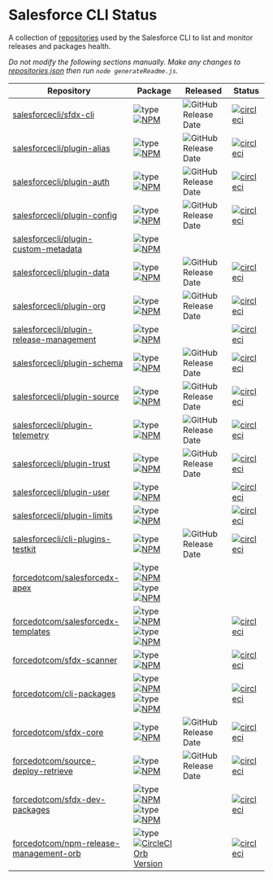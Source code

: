 # Salesforce CLI Status

A collection of [repositories](./repositories.json) used by the Salesforce CLI to list and monitor releases and packages health.

*Do not modify the following sections manually. Make any changes to [repositories.json](./repositories.json) then run `node generateReadme.js`.*

<!-- Repositories -->

| Repository | Package | Released | Status |
|------------|---------|----------|--------|
| [salesforcecli/sfdx-cli](https://github.com/salesforcecli/sfdx-cli) | ![type](https://img.shields.io/badge/%20-aggregator-orange)[![NPM](https://img.shields.io/npm/v/@salesforce/sfdx-cli.svg?label=@salesforce/sfdx-cli)](https://www.npmjs.com/package/@salesforce/sfdx-cli) | ![GitHub Release Date](https://img.shields.io/github/release-date/salesforcecli/sfdx-cli?color=ffc16b&label=%20) | [![circleci](https://circleci.com/gh/salesforcecli/sfdx-cli.svg?style=svg)](https://app.circleci.com/pipelines/github/salesforcecli/sfdx-cli) |
| [salesforcecli/plugin-alias](https://github.com/salesforcecli/plugin-alias) | ![type](https://img.shields.io/badge/%20-plugin-blue)[![NPM](https://img.shields.io/npm/v/@salesforce/plugin-alias.svg?label=@salesforce/plugin-alias)](https://www.npmjs.com/package/@salesforce/plugin-alias) | ![GitHub Release Date](https://img.shields.io/github/release-date/salesforcecli/plugin-alias?color=ffc16b&label=%20) | [![circleci](https://circleci.com/gh/salesforcecli/plugin-alias.svg?style=svg)](https://app.circleci.com/pipelines/github/salesforcecli/plugin-alias) |
| [salesforcecli/plugin-auth](https://github.com/salesforcecli/plugin-auth) | ![type](https://img.shields.io/badge/%20-plugin-blue)[![NPM](https://img.shields.io/npm/v/@salesforce/plugin-auth.svg?label=@salesforce/plugin-auth)](https://www.npmjs.com/package/@salesforce/plugin-auth) | ![GitHub Release Date](https://img.shields.io/github/release-date/salesforcecli/plugin-auth?color=ffc16b&label=%20) | [![circleci](https://circleci.com/gh/salesforcecli/plugin-auth.svg?style=svg)](https://app.circleci.com/pipelines/github/salesforcecli/plugin-auth) |
| [salesforcecli/plugin-config](https://github.com/salesforcecli/plugin-config) | ![type](https://img.shields.io/badge/%20-plugin-blue)[![NPM](https://img.shields.io/npm/v/@salesforce/plugin-config.svg?label=@salesforce/plugin-config)](https://www.npmjs.com/package/@salesforce/plugin-config) | ![GitHub Release Date](https://img.shields.io/github/release-date/salesforcecli/plugin-config?color=ffc16b&label=%20) | [![circleci](https://circleci.com/gh/salesforcecli/plugin-config.svg?style=svg)](https://app.circleci.com/pipelines/github/salesforcecli/plugin-config) |
| [salesforcecli/plugin-custom-metadata](https://github.com/salesforcecli/plugin-custom-metadata) | ![type](https://img.shields.io/badge/%20-plugin-blue)[![NPM](https://img.shields.io/npm/v/@salesforce/plugin-custom-metadata.svg?label=@salesforce/plugin-custom-metadata)](https://www.npmjs.com/package/@salesforce/plugin-custom-metadata) |  |  |
| [salesforcecli/plugin-data](https://github.com/salesforcecli/plugin-data) | ![type](https://img.shields.io/badge/%20-plugin-blue)[![NPM](https://img.shields.io/npm/v/@salesforce/plugin-data.svg?label=@salesforce/plugin-data)](https://www.npmjs.com/package/@salesforce/plugin-data) | ![GitHub Release Date](https://img.shields.io/github/release-date/salesforcecli/plugin-data?color=ffc16b&label=%20) | [![circleci](https://circleci.com/gh/salesforcecli/plugin-data.svg?style=svg)](https://app.circleci.com/pipelines/github/salesforcecli/plugin-data) |
| [salesforcecli/plugin-org](https://github.com/salesforcecli/plugin-org) | ![type](https://img.shields.io/badge/%20-plugin-blue)[![NPM](https://img.shields.io/npm/v/@salesforce/plugin-org.svg?label=@salesforce/plugin-org)](https://www.npmjs.com/package/@salesforce/plugin-org) | ![GitHub Release Date](https://img.shields.io/github/release-date/salesforcecli/plugin-org?color=ffc16b&label=%20) | [![circleci](https://circleci.com/gh/salesforcecli/plugin-org.svg?style=svg)](https://app.circleci.com/pipelines/github/salesforcecli/plugin-org) |
| [salesforcecli/plugin-release-management](https://github.com/salesforcecli/plugin-release-management) | ![type](https://img.shields.io/badge/%20-plugin-blue)[![NPM](https://img.shields.io/npm/v/@salesforce/plugin-release-management.svg?label=@salesforce/plugin-release-management)](https://www.npmjs.com/package/@salesforce/plugin-release-management) |  | [![circleci](https://circleci.com/gh/salesforcecli/plugin-release-management.svg?style=svg)](https://app.circleci.com/pipelines/github/salesforcecli/plugin-release-management) |
| [salesforcecli/plugin-schema](https://github.com/salesforcecli/plugin-schema) | ![type](https://img.shields.io/badge/%20-plugin-blue)[![NPM](https://img.shields.io/npm/v/@salesforce/plugin-schema.svg?label=@salesforce/plugin-schema)](https://www.npmjs.com/package/@salesforce/plugin-schema) | ![GitHub Release Date](https://img.shields.io/github/release-date/salesforcecli/plugin-schema?color=ffc16b&label=%20) | [![circleci](https://circleci.com/gh/salesforcecli/plugin-schema.svg?style=svg)](https://app.circleci.com/pipelines/github/salesforcecli/plugin-schema) |
| [salesforcecli/plugin-source](https://github.com/salesforcecli/plugin-source) | ![type](https://img.shields.io/badge/%20-plugin-blue)[![NPM](https://img.shields.io/npm/v/@salesforce/plugin-source.svg?label=@salesforce/plugin-source)](https://www.npmjs.com/package/@salesforce/plugin-source) | ![GitHub Release Date](https://img.shields.io/github/release-date/salesforcecli/plugin-source?color=ffc16b&label=%20) | [![circleci](https://circleci.com/gh/salesforcecli/plugin-source.svg?style=svg)](https://app.circleci.com/pipelines/github/salesforcecli/plugin-source) |
| [salesforcecli/plugin-telemetry](https://github.com/salesforcecli/plugin-telemetry) | ![type](https://img.shields.io/badge/%20-plugin-blue)[![NPM](https://img.shields.io/npm/v/@salesforce/plugin-telemetry.svg?label=@salesforce/plugin-telemetry)](https://www.npmjs.com/package/@salesforce/plugin-telemetry) | ![GitHub Release Date](https://img.shields.io/github/release-date/salesforcecli/plugin-telemetry?color=ffc16b&label=%20) | [![circleci](https://circleci.com/gh/salesforcecli/plugin-telemetry.svg?style=svg)](https://app.circleci.com/pipelines/github/salesforcecli/plugin-telemetry) |
| [salesforcecli/plugin-trust](https://github.com/salesforcecli/plugin-trust) | ![type](https://img.shields.io/badge/%20-plugin-blue)[![NPM](https://img.shields.io/npm/v/@salesforce/plugin-trust.svg?label=@salesforce/plugin-trust)](https://www.npmjs.com/package/@salesforce/plugin-trust) | ![GitHub Release Date](https://img.shields.io/github/release-date/salesforcecli/plugin-trust?color=ffc16b&label=%20) | [![circleci](https://circleci.com/gh/salesforcecli/plugin-trust.svg?style=svg)](https://app.circleci.com/pipelines/github/salesforcecli/plugin-trust) |
| [salesforcecli/plugin-user](https://github.com/salesforcecli/plugin-user) | ![type](https://img.shields.io/badge/%20-plugin-blue)[![NPM](https://img.shields.io/npm/v/@salesforce/plugin-user.svg?label=@salesforce/plugin-user)](https://www.npmjs.com/package/@salesforce/plugin-user) |  | [![circleci](https://circleci.com/gh/salesforcecli/plugin-user.svg?style=svg)](https://app.circleci.com/pipelines/github/salesforcecli/plugin-user) |
| [salesforcecli/plugin-limits](https://github.com/salesforcecli/plugin-limits) | ![type](https://img.shields.io/badge/%20-plugin-blue)[![NPM](https://img.shields.io/npm/v/@salesforce/plugin-limits.svg?label=@salesforce/plugin-limits)](https://www.npmjs.com/package/@salesforce/plugin-limits) |  | [![circleci](https://circleci.com/gh/salesforcecli/plugin-limits.svg?style=svg)](https://app.circleci.com/pipelines/github/salesforcecli/plugin-limits) |
| [salesforcecli/cli-plugins-testkit](https://github.com/salesforcecli/cli-plugins-testkit) | ![type](https://img.shields.io/badge/%20-library-yellowgreen)[![NPM](https://img.shields.io/npm/v/@salesforce/cli-plugins-testkit.svg?label=@salesforce/cli-plugins-testkit)](https://www.npmjs.com/package/@salesforce/cli-plugins-testkit) | ![GitHub Release Date](https://img.shields.io/github/release-date/salesforcecli/cli-plugins-testkit?color=ffc16b&label=%20) | [![circleci](https://circleci.com/gh/salesforcecli/cli-plugins-testkit.svg?style=svg)](https://app.circleci.com/pipelines/github/salesforcecli/cli-plugins-testkit) |
| [forcedotcom/salesforcedx-apex](https://github.com/forcedotcom/salesforcedx-apex) | ![type](https://img.shields.io/badge/%20-plugin-blue)[![NPM](https://img.shields.io/npm/v/@salesforce/plugin-apex.svg?label=@salesforce/plugin-apex)](https://www.npmjs.com/package/@salesforce/plugin-apex)<br>![type](https://img.shields.io/badge/%20-library-yellowgreen)[![NPM](https://img.shields.io/npm/v/@salesforce/apex-node.svg?label=@salesforce/apex-node)](https://www.npmjs.com/package/@salesforce/apex-node) |  |  |
| [forcedotcom/salesforcedx-templates](https://github.com/forcedotcom/salesforcedx-templates) | ![type](https://img.shields.io/badge/%20-plugin-blue)[![NPM](https://img.shields.io/npm/v/@salesforce/plugin-templates.svg?label=@salesforce/plugin-templates)](https://www.npmjs.com/package/@salesforce/plugin-templates)<br>![type](https://img.shields.io/badge/%20-library-yellowgreen)[![NPM](https://img.shields.io/npm/v/@salesforce/templates.svg?label=@salesforce/templates)](https://www.npmjs.com/package/@salesforce/templates) |  | [![circleci](https://circleci.com/gh/forcedotcom/salesforcedx-templates.svg?style=svg)](https://app.circleci.com/pipelines/github/forcedotcom/salesforcedx-templates) |
| [forcedotcom/sfdx-scanner](https://github.com/forcedotcom/sfdx-scanner) | ![type](https://img.shields.io/badge/%20-plugin-blue)[![NPM](https://img.shields.io/npm/v/@salesforce/sfdx-scanner.svg?label=@salesforce/sfdx-scanner)](https://www.npmjs.com/package/@salesforce/sfdx-scanner) |  | [![circleci](https://circleci.com/gh/forcedotcom/sfdx-scanner.svg?style=svg)](https://app.circleci.com/pipelines/github/forcedotcom/sfdx-scanner) |
| [forcedotcom/cli-packages](https://github.com/forcedotcom/cli-packages) | ![type](https://img.shields.io/badge/%20-library-yellowgreen)[![NPM](https://img.shields.io/npm/v/@salesforce/command.svg?label=@salesforce/command)](https://www.npmjs.com/package/@salesforce/command)<br>![type](https://img.shields.io/badge/%20-library-yellowgreen)[![NPM](https://img.shields.io/npm/v/@salesforce/telemetry.svg?label=@salesforce/telemetry)](https://www.npmjs.com/package/@salesforce/telemetry) |  | [![circleci](https://circleci.com/gh/forcedotcom/cli-packages.svg?style=svg)](https://app.circleci.com/pipelines/github/forcedotcom/cli-packages) |
| [forcedotcom/sfdx-core](https://github.com/forcedotcom/sfdx-core) | ![type](https://img.shields.io/badge/%20-library-yellowgreen)[![NPM](https://img.shields.io/npm/v/@salesforce/core.svg?label=@salesforce/core)](https://www.npmjs.com/package/@salesforce/core) | ![GitHub Release Date](https://img.shields.io/github/release-date/forcedotcom/sfdx-core?color=ffc16b&label=%20) | [![circleci](https://circleci.com/gh/forcedotcom/sfdx-core.svg?style=svg)](https://app.circleci.com/pipelines/github/forcedotcom/sfdx-core) |
| [forcedotcom/source-deploy-retrieve](https://github.com/forcedotcom/source-deploy-retrieve) | ![type](https://img.shields.io/badge/%20-library-yellowgreen)[![NPM](https://img.shields.io/npm/v/@salesforce/source-deploy-retrieve.svg?label=@salesforce/source-deploy-retrieve)](https://www.npmjs.com/package/@salesforce/source-deploy-retrieve) | ![GitHub Release Date](https://img.shields.io/github/release-date/forcedotcom/source-deploy-retrieve?color=ffc16b&label=%20) | [![circleci](https://circleci.com/gh/forcedotcom/source-deploy-retrieve.svg?style=svg)](https://app.circleci.com/pipelines/github/forcedotcom/source-deploy-retrieve) |
| [forcedotcom/sfdx-dev-packages](https://github.com/forcedotcom/sfdx-dev-packages) | ![type](https://img.shields.io/badge/%20-library-yellowgreen)[![NPM](https://img.shields.io/npm/v/@salesforce/kit.svg?label=@salesforce/kit)](https://www.npmjs.com/package/@salesforce/kit)<br>![type](https://img.shields.io/badge/%20-library-yellowgreen)[![NPM](https://img.shields.io/npm/v/@salesforce/ts-types.svg?label=@salesforce/ts-types)](https://www.npmjs.com/package/@salesforce/ts-types) |  | [![circleci](https://circleci.com/gh/forcedotcom/sfdx-dev-packages.svg?style=svg)](https://app.circleci.com/pipelines/github/forcedotcom/sfdx-dev-packages) |
| [forcedotcom/npm-release-management-orb](https://github.com/forcedotcom/npm-release-management-orb) | ![type](https://img.shields.io/badge/%20-orb-orange)[![CircleCI Orb Version](https://img.shields.io/badge/endpoint.svg?label=salesforce/npm-release-management&url=https://badges.circleci.io/orb/salesforce/npm-release-management)](https://circleci.com/orbs/registry/orb/salesforce/npm-release-management) |  | [![circleci](https://circleci.com/gh/forcedotcom/npm-release-management-orb.svg?style=svg)](https://app.circleci.com/pipelines/github/forcedotcom/npm-release-management-orb) |


